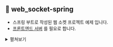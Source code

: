 📌 web_socket-spring
-
* 스프링 부트로 작성된 웹 소켓 프로젝트 예제 입니다.
* [프론트엔드 서버](https://github.com/donghyeon0725/web_socket_vue) 를 필요로 합니다.

<details>
    <summary>펼쳐보기</summary>

요청의 처리
-

📌 step 0 : 필요한 디팬던시 추가
-
```xml
<!-- 스프링 시큐리티 -->
<dependency>
    <groupId>org.springframework.security</groupId>
    <artifactId>spring-security-test</artifactId>
    <scope>test</scope>
</dependency>

<!-- 웹소켓 -->
<dependency>
    <groupId>org.springframework.boot</groupId>
    <artifactId>spring-boot-starter-websocket</artifactId>
</dependency>

<!-- 토큰과 json 변환을 위한 클래스 -->
<dependency>
    <groupId>io.jsonwebtoken</groupId>
    <artifactId>jjwt-api</artifactId>
    <version>0.10.5</version>
</dependency>
<dependency>
    <groupId>io.jsonwebtoken</groupId>
    <artifactId>jjwt-impl</artifactId>
    <version>0.10.5</version>
    <scope>runtime</scope>
</dependency>
<dependency>
    <groupId>io.jsonwebtoken</groupId>
    <artifactId>jjwt-jackson</artifactId>
    <version>0.10.5</version>
    <scope>runtime</scope>
</dependency>
```

📌 step 1 : 인증을 위해 토큰 & 서버 url 정보 발급받기
-
* 웹소켓 서버와 연결을 하기 위해서 사용할 토큰과 연결 주소(url)를 발급 받습니다.
* 이때 토큰 매니저를 사용합니다. [TokenManager](./src/main/java/com/websocket/web_socket/security/TokenManager.java)
* 시큐리티 기반이기 때문에 다음과 같은 설정이 필요합니다. [SecurityConfig](./src/main/java/com/websocket/web_socket/security/SecurityConfig.java) 
* 다른 origin에서 소켓통신을 요청한다면 다음과 같은 설정도 필요합니다. [CORSConfig](./src/main/java/com/websocket/web_socket/security/CORSConfig.java) 
* 클래스 : [MeApiController](./src/main/java/com/websocket/web_socket/MeApiController.java)

📌 step 2 : 클라이언트가 소켓 통신을 요청했을 때, 처리할 클래스 정하기
-
* 소켓 요청이 들어왔을 때 해당 처리를 어디에서 할지 정하는 설정파일을 작성합니다.
* 이 때 이 작성파일엔 CROS 관련 설정 내용 또한 들어갑니다.
* 클래스 : [WebSocketConfiguration](./src/main/java/com/websocket/web_socket/WebSocketConfiguration.java)


📌 step 3 : 클라이언트 요청이 들어왔을 때, 인증, 커넥션 관리를 할 디스패처 작성
-
* 소켓 요청이 들어왔을 때 해당 요청을 핸들링할 핸들러를 작성하기 위해서 TextWebSocketHandler을 상속 받아 클래스를 하나 작성합니다. 그리고 이제부터 이것을 디스패처라고 부르겠습니다. (컨트롤러와 비슷한 개념)
* 클래스 [WebSocketRequestDispatcher](./src/main/java/com/websocket/web_socket/socket/WebSocketRequestDispatcher.java)
* 해당 클래스의 역할은 커넥션 연결 요청이 들어왔을 때 인증을 수행하고 연결을 해주며, 연결이 끊겼을 때 구독을 해제합니다.
* 또한 메세지가 들어왔을 때 해당 메세지를 처리할 적절한 핸들러를 찾아 줍니다.


📌 step 4 : 사용자의 웹소켓 세션(연결정보)을 쉽게 관리하기 위한 wrapper 클래스 작성
-

* 스프링의 WebSocketSession 클래스는 웹소켓 통신을 가능하게 해주는 api 입니다.
* 해당 클래스를 wrap 해서 사용하기 쉽도록 합니다.
* 세션에서 토큰을 추출하거나, 각각의 세션에 메세지를 보내는 역할을 수행합니다.
* 클래스 [RealTimeSession](./src/main/java/com/websocket/web_socket/socket/RealTimeSession.java)


📌 step 5 : 구독을 한 클라이언트를 별도로 관리할 클래스 작성
-
* 연결에 성공한 세션 중, 구독을 해서 실시간 작동을 수행할 클라이언트의 세션을 별도로 관리하기 위한 클래스 입니다.
* 사용자 별 구독한 채널의 정보와 채널 별로 구독한 사용자 정보를 둘다 가지고 있기 때문에 체널 별로 메세징을 할 수 있게 해줍니다.
* 구독을 했는데, 채널이 없는 경우 발행 또한 수행합니다.
* 클래스 [SubscriptionHub](./src/main/java/com/websocket/web_socket/socket/SubscriptionHub.java)


📌 step 6 : 클라이언트에게 보낼 몇가지 유형의 메세지 템플릿을 관리할 클래스 작성
-
* 답장(성공시), 에러, 실패 세가지 유형을 관리합니다.
* 클래스 [WebSocketMessages](./src/main/java/com/websocket/web_socket/socket/WebSocketMessages.java)

📌 step 7 : 클라이언트의 수행 정보를 담을 (템플릿화) 클래스 작성
-
* channel(채널정보), action(수행할 메소드), payload(메소드 수행을 위해 필요한 정보) 를 담습니다.
* 클래스 [IncomingMessage](./src/main/java/com/websocket/web_socket/socket/handlerManager/IncomingMessage.java)

📌 step 8 : 핸들러를 찾는 역할을 수행할 클래스 & 핸들러 사용을 쉽게할 클래스 작성
-
* 핸들러에 붙은 어노테이션을 기반으로 spring container에 들어간 bean을 찾아올 클래스 : [ChannelHandlerResolver](./src/main/java/com/websocket/web_socket/socket/handlerManager/ChannelHandlerResolver.java)
* 각각의 핸들러를 감쌉니다. 핸들러가 action을 지원하는지 검사하거나, 요청 수행을 위한 payload를 action에 할당해주는 등등의 역할을 수행합니다.  : [ChannelHandlerInvoker](./src/main/java/com/websocket/web_socket/socket/handlerManager/ChannelHandlerInvoker.java)

📌 step 9 : 구독 & 해체를 관리할 핸들러 작성
-
* [SubscriptionHub](./src/main/java/com/websocket/web_socket/socket/SubscriptionHub.java) 클래스를 통해서 구독과 해제를 합니다. 
* 이 클래스는 채널별로 다를 수 있는 동작을 정의하기 위해 작성 되었습니다.
* 또한 이 클래스를 작성함으로써, 서버가 원치않는 채널이 발행 되는 것을 막습니다 => 클라이언트가 발행을 요청한 핸들러가 없기 때문입니다. 
* [ClockChannelHandler](./src/main/java/com/websocket/web_socket/socket/handlers/ClockChannelHandler.java) 클래스를 통해서 구독과 해제를 합니다. 
* 핸들러에 사용할 어노테이션은 별도로 관리합니다.

📌 step 10 : 사용자에게 메세지를 보낼 updater 클래스 작성
-
* 적절한 message template 을 선택해서, 특정 채널에 메세지를 보낼 수 있도록 updater 클래스를 사용합니다.
* 클래스 : [ClockUpdater](./src/main/java/com/websocket/web_socket/socket/updater/ClockUpdater.java)

</details>

